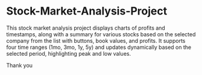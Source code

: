 # Stock-Market-Analysis-Project

This stock market analysis project displays charts of profits and timestamps, along with a summary for various stocks based on the selected company from the list with buttons, book values, and profits. It supports four time ranges (1mo, 3mo, 1y, 5y) and updates dynamically based on the selected period, highlighting peak and low values.

Thank you
